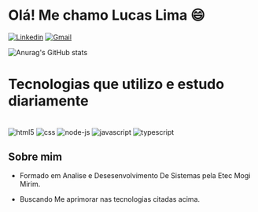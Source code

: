 <h1> Olá! Me chamo Lucas Lima 😄 </h1>

[![Linkedin](https://img.shields.io/badge/LinkedIn-0077B5?style=for-the-badge&logo=linkedin&logoColor=white)](https://www.linkedin.com/in/lucas-lima-b91b94245/)
[![Gmail](https://img.shields.io/badge/Gmail-D14836?style=for-the-badge&logo=gmail&logoColor=white/)](mailto:lucasrobertodacostac@gmail.com)

![Anurag's GitHub stats](https://github-readme-stats.vercel.app/api?username=LucasCostLima&show_icons=true&theme=prussian)

<h1> Tecnologias que utilizo e estudo diariamente </h1>

<div style="display: inline_block"><br/>

<img align="center" alt="html5" src="https://img.shields.io/badge/HTML5-E34F26?style=for-the-badge&logo=html5&logoColor=white" />
<img align="center" alt="css" src="https://img.shields.io/badge/CSS-239120?&style=for-the-badge&logo=css3&logoColor=white" />
<img align="center" alt="node-js" src="https://img.shields.io/badge/Node.js-43853D?style=for-the-badge&logo=node.js&logoColor=white" />
<img align="center" alt="javascript" src="https://img.shields.io/badge/JavaScript-F7DF1E?style=for-the-badge&logo=javascript&logoColor=black" />
<img align="center" alt="typescript" src="https://img.shields.io/badge/TypeScript-007ACC?style=for-the-badge&logo=typescript&logoColor=white" />

</div>

<h2>Sobre mim </h2>

-  Formado em Analise e Desesenvolvimento De Sistemas pela Etec Mogi Mirim. 

- Buscando Me aprimorar nas tecnologias citadas acima.

